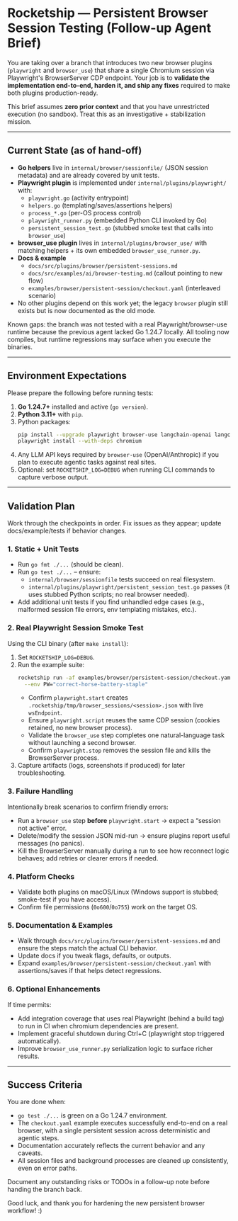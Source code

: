 # Rocketship — Persistent Browser Session Testing (Follow-up Agent Brief)

You are taking over a branch that introduces two new browser plugins (`playwright` and `browser_use`) that share a single Chromium session via Playwright's BrowserServer CDP endpoint. Your job is to **validate the implementation end-to-end, harden it, and ship any fixes** required to make both plugins production-ready.

This brief assumes **zero prior context** and that you have unrestricted execution (no sandbox). Treat this as an investigative + stabilization mission.

---

## Current State (as of hand-off)

- **Go helpers** live in `internal/browser/sessionfile/` (JSON session metadata) and are already covered by unit tests.
- **Playwright plugin** is implemented under `internal/plugins/playwright/` with:
  - `playwright.go` (activity entrypoint)
  - `helpers.go` (templating/saves/assertions helpers)
  - `process_*.go` (per-OS process control)
  - `playwright_runner.py` (embedded Python CLI invoked by Go)
  - `persistent_session_test.go` (stubbed smoke test that calls into `browser_use`)
- **browser_use plugin** lives in `internal/plugins/browser_use/` with matching helpers + its own embedded `browser_use_runner.py`.
- **Docs & example**
  - `docs/src/plugins/browser/persistent-sessions.md`
  - `docs/src/examples/ai/browser-testing.md` (callout pointing to new flow)
  - `examples/browser/persistent-session/checkout.yaml` (interleaved scenario)
- No other plugins depend on this work yet; the legacy `browser` plugin still exists but is now documented as the old mode.

Known gaps: the branch was not tested with a real Playwright/browser-use runtime because the previous agent lacked Go 1.24.7 locally. All tooling now compiles, but runtime regressions may surface when you execute the binaries.

---

## Environment Expectations

Please prepare the following before running tests:

1. **Go 1.24.7+** installed and active (`go version`).
2. **Python 3.11+** with `pip`.
3. Python packages:
   ```bash
   pip install --upgrade playwright browser-use langchain-openai langchain-anthropic
   playwright install --with-deps chromium
   ```
4. Any LLM API keys required by `browser-use` (OpenAI/Anthropic) if you plan to execute agentic tasks against real sites.
5. Optional: set `ROCKETSHIP_LOG=DEBUG` when running CLI commands to capture verbose output.

---

## Validation Plan

Work through the checkpoints in order. Fix issues as they appear; update docs/example/tests if behavior changes.

### 1. Static + Unit Tests

- Run `go fmt ./...` (should be clean).
- Run `go test ./...` – ensure:
  - `internal/browser/sessionfile` tests succeed on real filesystem.
  - `internal/plugins/playwright/persistent_session_test.go` passes (it uses stubbed Python scripts; no real browser needed).
- Add additional unit tests if you find unhandled edge cases (e.g., malformed session file errors, env templating mistakes, etc.).

### 2. Real Playwright Session Smoke Test

Using the CLI binary (after `make install`):

1. Set `ROCKETSHIP_LOG=DEBUG`.
2. Run the example suite:
   ```bash
   rocketship run -af examples/browser/persistent-session/checkout.yaml \
     --env PW="correct-horse-battery-staple"
   ```
   - Confirm `playwright.start` creates `.rocketship/tmp/browser_sessions/<session>.json` with live `wsEndpoint`.
   - Ensure `playwright.script` reuses the same CDP session (cookies retained, no new browser process).
   - Validate the `browser_use` step completes one natural-language task without launching a second browser.
   - Confirm `playwright.stop` removes the session file and kills the BrowserServer process.
3. Capture artifacts (logs, screenshots if produced) for later troubleshooting.

### 3. Failure Handling

Intentionally break scenarios to confirm friendly errors:

- Run a `browser_use` step **before** `playwright.start` → expect a “session not active” error.
- Delete/modify the session JSON mid-run → ensure plugins report useful messages (no panics).
- Kill the BrowserServer manually during a run to see how reconnect logic behaves; add retries or clearer errors if needed.

### 4. Platform Checks

- Validate both plugins on macOS/Linux (Windows support is stubbed; smoke-test if you have access).
- Confirm file permissions (`0o600`/`0o755`) work on the target OS.

### 5. Documentation & Examples

- Walk through `docs/src/plugins/browser/persistent-sessions.md` and ensure the steps match the actual CLI behavior.
- Update docs if you tweak flags, defaults, or outputs.
- Expand `examples/browser/persistent-session/checkout.yaml` with assertions/saves if that helps detect regressions.

### 6. Optional Enhancements

If time permits:

- Add integration coverage that uses real Playwright (behind a build tag) to run in CI when chromium dependencies are present.
- Implement graceful shutdown during Ctrl+C (playwright stop triggered automatically).
- Improve `browser_use_runner.py` serialization logic to surface richer results.

---

## Success Criteria

You are done when:

- `go test ./...` is green on a Go 1.24.7 environment.
- The `checkout.yaml` example executes successfully end-to-end on a real browser, with a single persistent session across deterministic and agentic steps.
- Documentation accurately reflects the current behavior and any caveats.
- All session files and background processes are cleaned up consistently, even on error paths.

Document any outstanding risks or TODOs in a follow-up note before handing the branch back.

Good luck, and thank you for hardening the new persistent browser workflow! :)
